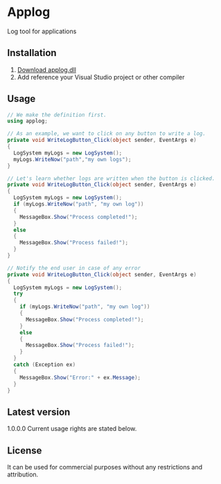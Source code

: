 # Applog
Log tool for applications

## Installation
1. [Download applog.dll](https://github.com/korayustundag/applog/raw/master/Released%20Versions/AppLog_1.0.0.0.zip)
2. Add reference your Visual Studio project or other compiler

## Usage

```csharp
// We make the definition first.
using applog;

// As an example, we want to click on any button to write a log.
private void WriteLogButton_Click(object sender, EventArgs e)
{
  LogSystem myLogs = new LogSystem();
  myLogs.WriteNow("path","my own logs");
}

// Let's learn whether logs are written when the button is clicked.
private void WriteLogButton_Click(object sender, EventArgs e)
{
  LogSystem myLogs = new LogSystem();
  if (myLogs.WriteNow("path", "my own log"))
  {
    MessageBox.Show("Process completed!");
  }
  else
  {
    MessageBox.Show("Process failed!");
  }
}

// Notify the end user in case of any error
private void WriteLogButton_Click(object sender, EventArgs e)
{
  LogSystem myLogs = new LogSystem();
  try
  {
    if (myLogs.WriteNow("path", "my own log"))
    {
      MessageBox.Show("Process completed!");
    }
    else
    {
      MessageBox.Show("Process failed!");
    }
  }
  catch (Exception ex)
  {
    MessageBox.Show("Error:" + ex.Message);
  }
}
```

## Latest version
1.0.0.0
Current usage rights are stated below.

## License
It can be used for commercial purposes without any restrictions and attribution.
